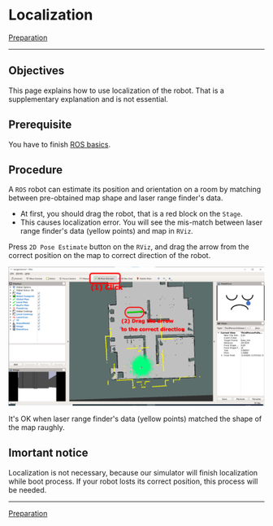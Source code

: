 # Localization

[Preparation](./preparation.md)

---

## Objectives

This page explains how to use localization of the robot.
That is a supplementary explanation and is not essential.

## Prerequisite

You have to finish [ROS basics](./preparation.md).

## Procedure

A `ROS` robot can estimate its position and orientation on a room by matching between pre-obtained map shape and laser range finder's data.

- At first, you should drag the robot, that is a red block on the `Stage`.
- This causes localization error. You will see the mis-match between laser range finder's data (yellow points) and map in `RViz`.

Press `2D Pose Estimate` button on the `RViz`, and drag the arrow from the correct position on the map to correct direction of the robot.

![2020-02-07_11-57-36.svg.png](./2020-02-07_11-57-36.svg.png)

It's OK when laser range finder's data (yellow points) matched the shape of the map raughly.

## **Imortant notice**

Localization is not necessary, because our simulator will finish localization while boot process.
If your robot losts its correct position, this process will be needed.

---

[Preparation](./preparation.md)
